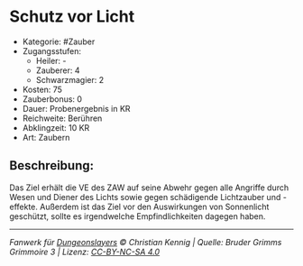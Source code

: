 # Schutz vor Licht

- Kategorie: #Zauber
- Zugangsstufen:
  - Heiler: -
  - Zauberer: 4
  - Schwarzmagier: 2
- Kosten: 75
- Zauberbonus: 0
- Dauer: Probenergebnis in KR
- Reichweite: Berühren
- Abklingzeit: 10 KR
- Art: Zaubern

## Beschreibung:

Das Ziel erhält die VE des ZAW auf seine Abwehr gegen alle Angriffe durch Wesen und Diener des Lichts sowie gegen schädigende Lichtzauber und -effekte. Außerdem ist das Ziel vor den Auswirkungen von Sonnenlicht geschützt, sollte es irgendwelche Empfindlichkeiten dagegen haben.

---

_Fanwerk für [Dungeonslayers](https://www.dungeonslayers.net/) © Christian Kennig | Quelle: Bruder Grimms Grimmoire 3 | Lizenz: [CC-BY-NC-SA 4.0](https://creativecommons.org/licenses/by-nc-sa/4.0/deed.de)_
